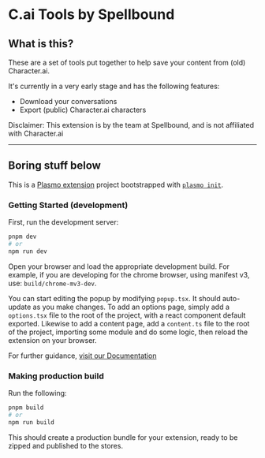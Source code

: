 # C.ai Tools by Spellbound

## What is this?
These are a set of tools put together to help save your content from (old) Character.ai.

It's currently in a very early stage and has the following features:

- Download your conversations
- Export (public) Character.ai characters


Disclaimer: This extension is by the team at Spellbound, and is not affiliated with Character.ai

-----

## Boring stuff below
This is a [Plasmo extension](https://docs.plasmo.com/) project bootstrapped with [`plasmo init`](https://www.npmjs.com/package/plasmo).

### Getting Started (development)

First, run the development server:

```bash
pnpm dev
# or
npm run dev
```

Open your browser and load the appropriate development build. For example, if you are developing for the chrome browser, using manifest v3, use: `build/chrome-mv3-dev`.

You can start editing the popup by modifying `popup.tsx`. It should auto-update as you make changes. To add an options page, simply add a `options.tsx` file to the root of the project, with a react component default exported. Likewise to add a content page, add a `content.ts` file to the root of the project, importing some module and do some logic, then reload the extension on your browser.

For further guidance, [visit our Documentation](https://docs.plasmo.com/)

### Making production build

Run the following:

```bash
pnpm build
# or
npm run build
```

This should create a production bundle for your extension, ready to be zipped and published to the stores.
